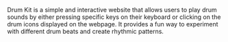 Drum Kit is a simple and interactive website that allows users to play drum sounds by either pressing specific keys on their keyboard or clicking on the drum icons displayed on the webpage. It provides a fun way to experiment with different drum beats and create rhythmic patterns.
